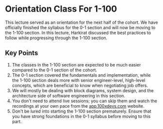 # Orientation Class For 1-100

This lecture served as an orientation for the next half of the cohort. We have officially finished the syllabus for the 0-1 section and will now be moving to the 1-100 section. In this lecture, Harkirat discussed the best practices to follow while progressing through the 1-100 section.

## Key Points

1. The classes in the 1-100 section are expected to be much easier compared to the 0-1 section of the cohort.
2. The 0-1 section covered the fundamentals and implementation, while the 1-100 section deals more with senior engineer-level, high-level concepts, which are beneficial to know when negotiating job offers.
3. We will mostly be dealing with block diagrams, system design, and the architecture side of software engineering in this section.
4. You don't need to attend live sessions; you can skip them and watch the recordings at your own pace from the [app.100xdevs.com](http://app.100xdevs.com) website.
5. Don't be lured into starting the 1-100 section prematurely. Ensure that you have strong foundations in the 0-1 syllabus before moving to this part.